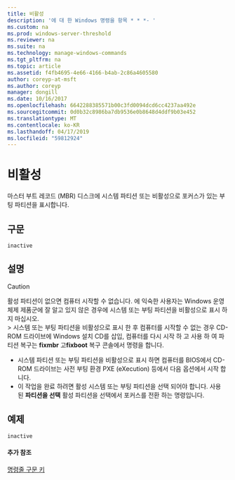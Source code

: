 ```yaml
---
title: 비활성
description: '에 대 한 Windows 명령을 항목 * * *- '
ms.custom: na
ms.prod: windows-server-threshold
ms.reviewer: na
ms.suite: na
ms.technology: manage-windows-commands
ms.tgt_pltfrm: na
ms.topic: article
ms.assetid: f4fb4695-4e66-4166-b4ab-2c86a4605580
author: coreyp-at-msft
ms.author: coreyp
manager: dongill
ms.date: 10/16/2017
ms.openlocfilehash: 6642288385571b00c3fd0094dcd6cc4237aa492e
ms.sourcegitcommit: 0d0b32c8986ba7db9536e0b8648d4ddf9b03e452
ms.translationtype: MT
ms.contentlocale: ko-KR
ms.lasthandoff: 04/17/2019
ms.locfileid: "59812924"
---
```

# <a name="inactive"></a>비활성



마스터 부트 레코드 (MBR) 디스크에 시스템 파티션 또는 비활성으로 포커스가 있는 부팅 파티션을 표시합니다.

## <a name="syntax"></a>구문

```
inactive
```

## <a name="remarks"></a>설명

> [!CAUTION]
> 활성 파티션이 없으면 컴퓨터 시작할 수 없습니다. 에 익숙한 사용자는 Windows 운영 체제 제품군에 잘 알고 있지 않은 경우에 시스템 또는 부팅 파티션을 비활성으로 표시 하지 마십시오.</br>> 시스템 또는 부팅 파티션을 비활성으로 표시 한 후 컴퓨터를 시작할 수 없는 경우 CD-ROM 드라이브에 Windows 설치 CD를 삽입, 컴퓨터를 다시 시작 하 고 사용 하 여 파티션 복구는 **fixmbr** 고**fixboot** 복구 콘솔에서 명령을 합니다.
-   시스템 파티션 또는 부팅 파티션을 비활성으로 표시 하면 컴퓨터를 BIOS에서 CD-ROM 드라이브는 사전 부팅 환경 PXE (eXecution) 등에서 다음 옵션에서 시작 합니다.
-   이 작업을 완료 하려면 활성 시스템 또는 부팅 파티션을 선택 되어야 합니다. 사용 된 **파티션을 선택** 활성 파티션을 선택에서 포커스를 전환 하는 명령입니다.

## <a name="BKMK_examples"></a>예제

```
inactive
```

#### <a name="additional-references"></a>추가 참조

[명령줄 구문 키](command-line-syntax-key.md)

